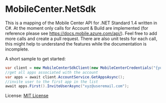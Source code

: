 # MobileCenter.NetSdk
This is a mapping of the Mobile Center API for .NET Standard 1.4 written in C#. At the moment only calls for Account & Build are implemented (for reference please see https://docs.mobile.azure.com/api/). Feel free to add more calls and create a pull request. There are also unit tests for each call, this might help to understand the features while the documentation is incomplete.

A short sample to get started:

```csharp
var client = new MobileCenterSdkClient(new MobileCenterCredentials("{your-api-key}"));
//get all apps associated with the account
var apps = await client.AccountService.GetAppsAsync();
//invite user to the first app in the list
await apps.First().InviteUserAsync("xyz@useremail.com");

```

License: [MIT License](LICENSE)
